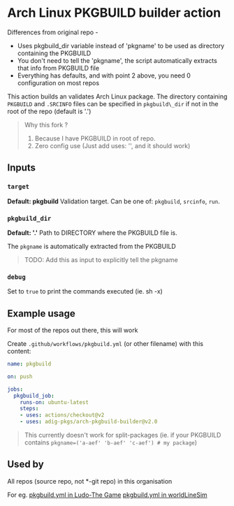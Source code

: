 # Arch Linux PKGBUILD builder action

Differences from original repo -
* Uses pkgbuild\_dir variable instead of 'pkgname' to be used as directory containing the PKGBUILD
* You don't need to tell the 'pkgname', the script automatically extracts that info from PKGBUILD file
* Everything has defaults, and with point 2 above, you need 0 configuration on most repos

This action builds an validates Arch Linux package.
The directory containing `PKGBUILD` and `.SRCINFO` files can be specified in `pkgbuild\_dir` if not in the root of the repo (default is '.')

> Why this fork ?
> 1. Because I have PKGBUILD in root of repo.
> 2. Zero config use (Just add uses: '', and it should work)

## Inputs

### `target`

**Default: pkgbuild** Validation target. Can be one of: `pkgbuild`, `srcinfo`, `run`.

### `pkgbuild_dir`

**Default: '.'** Path to DIRECTORY where the PKGBUILD file is.

The `pkgname` is automatically extracted from the PKGBUILD

> TODO: Add this as input to explicitly tell the pkgname

### `debug`

Set to `true` to print the commands executed (ie. sh -x)

## Example usage

For most of the repos out there, this will work

Create `.github/workflows/pkgbuild.yml` (or other filename) with this content:

```yml
name: pkgbuild

on: push

jobs:
  pkgbuild_job:
    runs-on: ubuntu-latest
    steps:
    - uses: actions/checkout@v2
    - uses: adig-pkgs/arch-pkgbuild-builder@v2.0
```

> This currently doesn't work for split-packages (ie. if your PKGBUILD contains `pkgname=('a-aef' 'b-aef' 'c-aef') # my package`)

## Used by

All repos (source repo, not \*-git repo) in this organisation

For eg. 
[pkgbuild.yml in Ludo-The Game](https://github.com/adi-g15/Ludo-The_Game/blob/master/.github/workflows/pkgbuild.yml)
[pkgbuild.yml in worldLineSim](https://github.com/adi-g15/worldLineSim/blob/main/.github/workflows/pkgbuild.yml)

